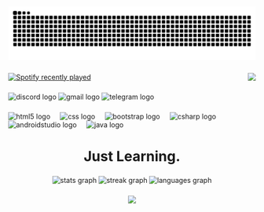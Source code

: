 <br clear="both">

<img src="https://raw.githubusercontent.com/mohammadtahaabdinasab/mohammadtahaabdinasab/output/snake.svg" alt="Snake animation" />

###

<img align="right" height="120" src="https://user-images.githubusercontent.com/74038190/212284136-03988914-d899-44b4-b1d9-4eeccf656e44.gif"  />

###

<div align="left">
  <a href="https://open.spotify.com/user/31stgfhqqvfzxxexz7gaap3kuikm">
    <img src="https://spotify-recently-played-readme.vercel.app/api?user=31stgfhqqvfzxxexz7gaap3kuikm&count=5&unique=false" alt="Spotify recently played"  />
  </a>
</div>

###

<div align="left">
  <img src="https://img.shields.io/static/v1?message=Discord&logo=discord&label=&color=7289DA&logoColor=white&labelColor=&style=for-the-badge" height="35" alt="discord logo"  />
  <img src="https://img.shields.io/static/v1?message=Gmail&logo=gmail&label=&color=D14836&logoColor=white&labelColor=&style=for-the-badge" height="35" alt="gmail logo"  />
  <img src="https://img.shields.io/static/v1?message=Telegram&logo=telegram&label=&color=2CA5E0&logoColor=white&labelColor=&style=for-the-badge" height="35" alt="telegram logo"  />
</div>

###

<div align="left">
  <img src="https://cdn.jsdelivr.net/gh/devicons/devicon/icons/html5/html5-original.svg" height="30" alt="html5 logo"  />
  <img width="12" />
  <img src="https://cdn.jsdelivr.net/gh/devicons/devicon/icons/css3/css3-original.svg" height="30" alt="css logo"  />
  <img width="12" />
  <img src="https://cdn.jsdelivr.net/gh/devicons/devicon/icons/bootstrap/bootstrap-original.svg" height="30" alt="bootstrap logo"  />
  <img width="12" />
  <img src="https://cdn.jsdelivr.net/gh/devicons/devicon/icons/csharp/csharp-original.svg" height="30" alt="csharp logo"  />
  <img width="12" />
  <img src="https://cdn.jsdelivr.net/gh/devicons/devicon/icons/androidstudio/androidstudio-original.svg" height="30" alt="androidstudio logo"  />
  <img width="12" />
  <img src="https://cdn.jsdelivr.net/gh/devicons/devicon/icons/java/java-original.svg" height="30" alt="java logo"  />
</div>

###

<h1 align="center">Just Learning.</h1>

###

<div align="center">
  <img src="https://github-readme-stats.vercel.app/api?username=mohammadtahaabdinasab&hide_title=false&hide_rank=false&show_icons=true&include_all_commits=true&count_private=true&disable_animations=false&theme=dracula&locale=en&hide_border=false" height="150" alt="stats graph"  />
  <img src="https://streak-stats.demolab.com?user=mohammadtahaabdinasab&locale=en&mode=daily&theme=dracula&hide_border=false&border_radius=5" height="150" alt="streak graph"  />
  <img src="https://github-readme-stats.vercel.app/api/top-langs?username=mohammadtahaabdinasab&locale=en&hide_title=false&layout=compact&card_width=320&langs_count=5&theme=darcula&hide_border=false" height="150" alt="languages graph"  />
</div>

###

<div align="center">
  <img src="https://visitor-badge.laobi.icu/badge?page_id=mohammadtahaabdinasab.mohammadtahaabdinasab&"  />
</div>

###
